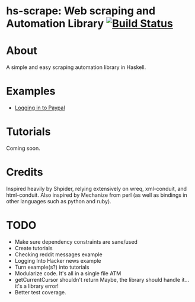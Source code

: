 # hs-scrape: Web scraping and Automation Library [![Build Status](https://secure.travis-ci.org/codygman/hs-scrape.png)](http://travis-ci.org/codygman/hs-scrape)

# About
A simple and easy scraping automation library in Haskell.

# Examples
- [Logging in to Paypal](https://github.com/codygman/hs-scrape-paypal-login)

# Tutorials
Coming soon.

# Credits
Inspired heavily by Shpider, relying extensively on wreq, xml-conduit, and html-conduit. Also inspired by Mechanize from perl (as well as bindings in other languages such as python and ruby).

# TODO
- Make sure dependency constraints are sane/used
- Create tutorials
- Checking reddit messages example
- Logging Into Hacker news example
- Turn example(s?) into tutorials
- Modularize code. It's all in a single file ATM
- getCurrentCursor shouldn't return Maybe, the library should handle it... it's a library error!
- Better test coverage.

